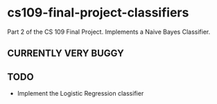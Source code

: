 # cs109-final-project-classifiers
Part 2 of the CS 109 Final Project.
Implements a Naive Bayes Classifier.

## CURRENTLY VERY BUGGY
## TODO
* Implement the Logistic Regression classifier
